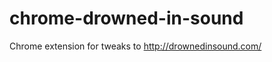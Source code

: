 chrome-drowned-in-sound
=======================

Chrome extension for tweaks to http://drownedinsound.com/
